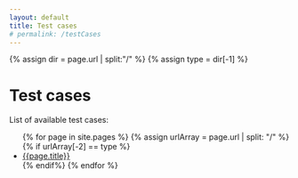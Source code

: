 ```yaml
---
layout: default
title: Test cases
# permalink: /testCases
---
```


<!-- <details>
<summary>Test cases</summary>
<br>
TBF
</details> -->

<!-- Get the current model type -->
{% assign dir = page.url | split:"/" %} 
{% assign type = dir[-1] %}

<!-- Index content -->
<h1>Test cases</h1>
<p>List of available test cases:</p>

<ul>
{% for page in site.pages %}
    {% assign urlArray = page.url | split: "/" %}
    {% if urlArray[-2] == type %}
        <li><a href="{{page.url}}">{{page.title}}</a></li>
    {% endif%}
{% endfor %}
</ul>